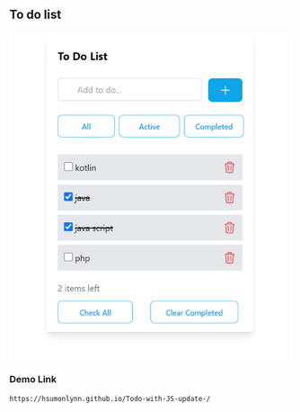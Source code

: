 ## To do list
![](./todo.png)


### Demo Link
```
https://hsumonlynn.github.io/Todo-with-JS-update-/
```